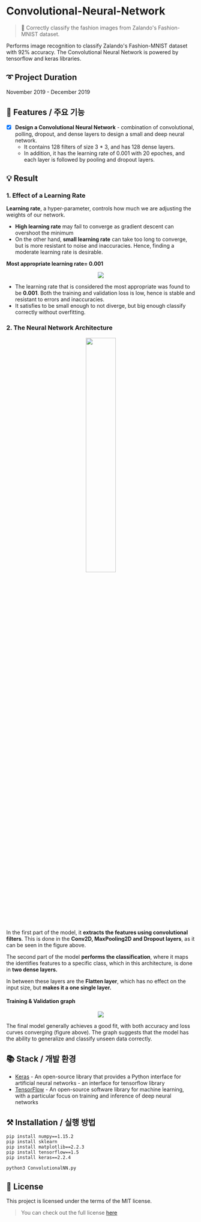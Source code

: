 # Convolutional-Neural-Network
> 🧠 Correctly classify the fashion images from Zalando's Fashion-MNIST dataset.

Performs image recognition to classify Zalando's Fashion-MNIST dataset with 92% accuracy. The Convolutional Neural Network is powered by tensorflow and keras libraries.



## ➰ Project Duration
November 2019 - December 2019



## 🎨 Features / 주요 기능
- [x] **Design a Convolutional Neural Network** - combination of convolutional, polling, dropout, and dense layers to design a small and deep neural network.
  - It contains 128 filters of size 3 * 3, and has 128 dense layers.
  - In addition, it has the learning rate of 0.001 with 20 epoches, and each layer is followed by pooling and dropout layers.  


## 💡 Result

### 1. Effect of a Learning Rate
**Learning rate**, a hyper-parameter, controls how much we are adjusting the weights of our network.
- **High learning rate** may fail to converge as gradient descent can overshoot the minimum
- On the other hand, **small learning rate** can take too long to converge, but is more resistant to noise and inaccuracies. Hence, finding a moderate learning rate is desirable.

**Most appropriate learning rate= 0.001**
<p align="center">
  <img src="https://user-images.githubusercontent.com/33334078/100751818-2988c780-342b-11eb-85fc-6df79fbf4028.png"/>
</p>

- The learning rate that is considered the most appropriate was found to be **0.001**. Both the training and validation loss is low, hence is stable and resistant to errors and inaccuracies.
- It satisfies to be small enough to not diverge, but big enough classify correctly without overfitting.


### 2. The Neural Network Architecture
<p align="center"><img src="https://user-images.githubusercontent.com/33334078/73648658-eed0ca00-4675-11ea-9cf3-69b6f8fa4f84.png" height="40%" width="40%"/></p>

In the first part of the model, it **extracts the features using convolutional filters**. This is done in the **Conv2D, MaxPooling2D and Dropout layers**, as it can be seen in the figure above.

The second part of the model **performs the classification**, where it maps the identifies features to a specific class, which in this architecture, is done in **two dense layers.**

In between these layers are the **Flatten layer**, which has no effect on the input size, but **makes it a one single layer.**



#### Training & Validation graph
<p align="center">
  <img src="https://user-images.githubusercontent.com/33334078/100752187-a0be5b80-342b-11eb-92ad-23d3148ae806.png"/>
</p>

The final model generally achieves a good fit, with both accuracy and loss curves converging (figure above). The graph suggests that the model has the ability to generalize and classify unseen data correctly.



## 📚 Stack / 개발 환경
- [Keras](https://keras.io) - An open-source library that provides a Python interface for artificial neural networks - an interface for tensorflow library
- [TensorFlow](www.tensorflow.org) - An open-source software library for machine learning, with a particular focus on training and inference of deep neural networks


## ⚒ Installation / 실행 방법
```
pip install numpy==1.15.2
pip install sklearn
pip install matplotlib==2.2.3
pip install tensorflow==1.5
pip install keras==2.2.4

python3 ConvolutionalNN.py
```



## 📜 License
This project is licensed under the terms of the MIT license.
> You can check out the full license [here](#https://opensource.org/licenses/mit-license.php)
